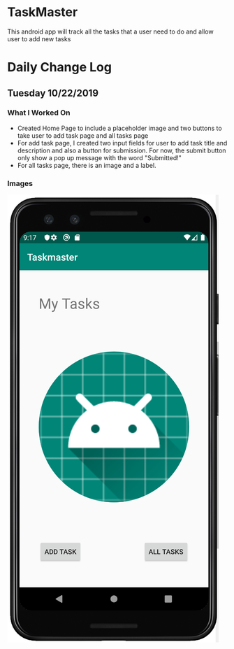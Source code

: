 # TaskMaster

This android app will track all the tasks that a user need to do and allow user to add new tasks

# Daily Change Log

## Tuesday 10/22/2019 

### What I Worked On

* Created Home Page to include a placeholder image and two buttons to take user to add task page and all tasks page
* For add task page, I created two input fields for user to add task title and description and also a button for submission. For now, the submit button only show a pop up message with the word "Submitted!"
* For all tasks page, there is an image and a label.  

### Images

![Home Page](screenshots/home-page.png)

